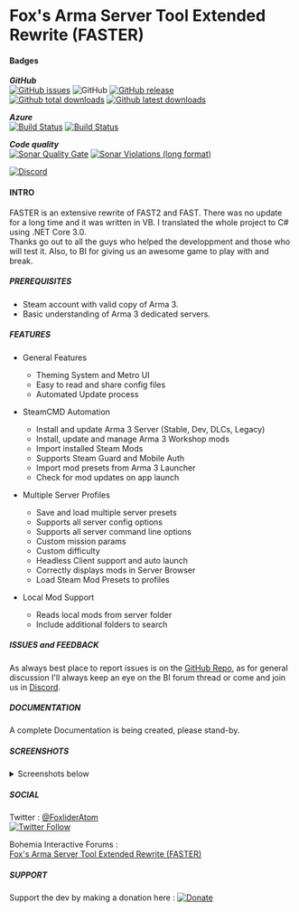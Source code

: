# Fox's Arma Server Tool Extended Rewrite (FASTER)

#### Badges 
***GitHub***  
[![GitHub issues](https://img.shields.io/github/issues/Foxlider/FASTER.svg?logo=github&style=flat-square)](https://github.com/Foxlider/FASTER/issues)
![GitHub](https://img.shields.io/github/license/Foxlider/FASTER.svg?style=flat-square)
[![GitHub release](https://img.shields.io/github/release/Foxlider/FASTER.svg?logo=github&style=flat-square)](https://GitHub.com/Foxlider/FASTER/releases/)  
[![Github total downloads](https://img.shields.io/github/downloads/Foxlider/FASTER/total.svg?logo=github&style=flat-square)](https://GitHub.com/Foxlider/FASTER/releases/)
[![Github latest downloads](https://img.shields.io/github/downloads/Foxlider/FASTER/latest/total.svg?logo=github&style=flat-square)](https://GitHub.com/Foxlider/FASTER/releases/)
  
***Azure***  
[![Build Status](https://dev.azure.com/keelah/FASTER/_apis/build/status/Faster%20Release%20Builder?branchName=master)](https://dev.azure.com/keelah/FASTER/_build/latest?definitionId=8&branchName=master)
[![Build Status](https://vsrm.dev.azure.com/keelah/_apis/public/Release/badge/4b51eb35-4363-4038-8d99-543c01a3578f/2/2)](https://dev.azure.com/keelah/FASTER/_release)

***Code quality***  
[![Sonar Quality Gate](https://img.shields.io/sonar/quality_gate/FASTER_App?label=Code%20quality&logo=sonarcloud&logoColor=white&server=https%3A%2F%2Fsonarcloud.io&style=flat-square)](https://sonarcloud.io/dashboard?id=FASTER_App)
[![Sonar Violations (long format)](https://img.shields.io/sonar/violations/FASTER_App?format=long&label=Issues&logo=sonarcloud&logoColor=white&server=https%3A%2F%2Fsonarcloud.io&style=flat-square)](https://sonarcloud.io/project/issues?id=FASTER_App&resolved=false)


[![Discord](https://img.shields.io/discord/366955806777671681?label=Discord&logo=discord&logoColor=white&style=for-the-badge)](https://discord.gg/2BUuZa3)

#### **INTRO**

FASTER is an extensive rewrite of FAST2 and FAST. There was no update for a long time and it was written in VB. I translated the whole project to C# using .NET Core 3.0.  
Thanks go out to all the guys who helped the developpment and those who will test it. Also, to BI for giving us an awesome game to play with and break.

##### **PREREQUISITES**

- Steam account with valid copy of Arma 3.
- Basic understanding of Arma 3 dedicated servers.


##### **_FEATURES_**

- General Features
  - Theming System and Metro UI
  - Easy to read and share config files
  - Automated Update process

- SteamCMD Automation
  - Install and update Arma 3 Server (Stable, Dev, DLCs, Legacy)
  - Install, update and manage Arma 3 Workshop mods
  - Import installed Steam Mods
  - Supports Steam Guard and Mobile Auth
  - Import mod presets from Arma 3 Launcher
  - Check for mod updates on app launch

- Multiple Server Profiles
  - Save and load multiple server presets
  - Supports all server config options
  - Supports all server command line options
  - Custom mission params
  - Custom difficulty
  - Headless Client support and auto launch
  - Correctly displays mods in Server Browser
  - Load Steam Mod Presets to profiles

- Local Mod Support
  - Reads local mods from server folder
  - Include additional folders to search


##### **_ISSUES and FEEDBACK_**

As always best place to report issues is on the [GitHub Repo](https://github.com/Foxlider/FASTER/issues), as for general discussion I'll always keep an eye on the BI forum thread or come and join us in [Discord](https://discord.gg/2BUuZa3).

##### **_DOCUMENTATION_**
  
A complete Documentation is being created, please stand-by.

##### **_SCREENSHOTS_**
<details>
  <summary>Screenshots below</summary> 
   
  Main Menu 
  ![MainMenu](https://i.imgur.com/IzCnEu1.png)
  
  Profile Mods Menu 
  ![Profile Mods Menu](https://i.imgur.com/TZ8837d.png)
  
  Steam Mods Menu 
  ![Steam Mods Menu](https://i.imgur.com/IzalCN1.png)
  
  Profile Menu 
  ![Profile Menu](https://i.imgur.com/BUUVuF1.png)
   
</details>
  
##### **_SOCIAL_**  
Twitter :
[@FoxliderAtom](https://twitter.com/FoxliderAtom)  
[![Twitter Follow](https://img.shields.io/twitter/follow/FoxliderAtom.svg?label=Follow&logo=twitter&style=for-the-badge)](https://twitter.com/FoxliderAtom)

Bohemia Interactive Forums :  
[Fox's Arma Server Tool Extended Rewrite (FASTER)](https://forums.bohemia.net/forums/topic/224359-foxs-arma-server-tool-extended-rewrite-faster/)

##### **_SUPPORT_**
Support the dev by making a donation here :
[![Donate](https://img.shields.io/badge/Donate-PayPal-blue.svg?style=for-the-badge&logo=paypal)](https://www.paypal.com/cgi-bin/webscr?cmd=_s-xclick&hosted_button_id=49H6MZNFUJYWA)
  
